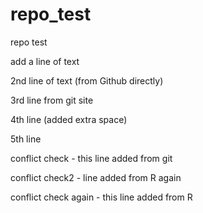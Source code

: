 # repo_test
repo test

add a line of text

2nd line of text (from Github directly)

3rd line from git site

4th line (added extra space)

5th line

conflict check - this line added from git

conflict check2 - line added from R again

conflict check again - this line added from R

